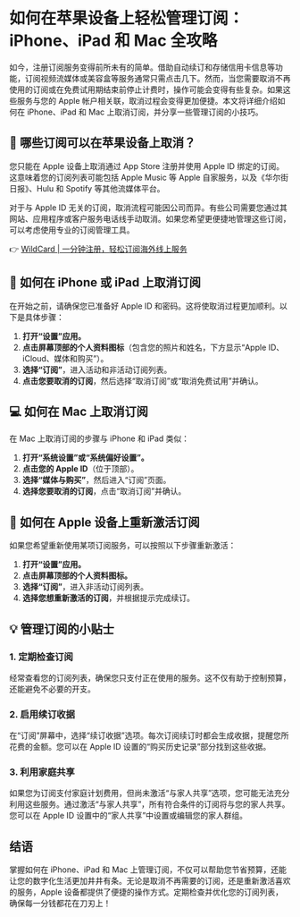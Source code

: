 # 如何在苹果设备上轻松管理订阅：iPhone、iPad 和 Mac 全攻略

如今，注册订阅服务变得前所未有的简单。借助自动续订和存储信用卡信息等功能，订阅视频流媒体或美容盒等服务通常只需点击几下。然而，当您需要取消不再使用的订阅或在免费试用期结束前停止计费时，操作可能会变得有些复杂。如果这些服务与您的 Apple 帐户相关联，取消过程会变得更加便捷。本文将详细介绍如何在 iPhone、iPad 和 Mac 上取消订阅，并分享一些管理订阅的小技巧。

## 📱 哪些订阅可以在苹果设备上取消？

您只能在 Apple 设备上取消通过 App Store 注册并使用 Apple ID 绑定的订阅。这意味着您的订阅列表可能包括 Apple Music 等 Apple 自家服务，以及《华尔街日报》、Hulu 和 Spotify 等其他流媒体平台。

对于与 Apple ID 无关的订阅，取消流程可能因公司而异。有些公司需要您通过其网站、应用程序或客户服务电话线手动取消。如果您希望更便捷地管理这些订阅，可以考虑使用专业的订阅管理工具。

👉 [WildCard | 一分钟注册，轻松订阅海外线上服务](https://bbtdd.com/WildCard)

## 📲 如何在 iPhone 或 iPad 上取消订阅

在开始之前，请确保您已准备好 Apple ID 和密码。这将使取消过程更加顺利。以下是具体步骤：

1. **打开“设置”应用。**
2. **点击屏幕顶部的个人资料图标**（包含您的照片和姓名，下方显示“Apple ID、iCloud、媒体和购买”）。
3. **选择“订阅”**，进入活动和非活动订阅列表。
4. **点击您要取消的订阅**，然后选择“取消订阅”或“取消免费试用”并确认。

## 💻 如何在 Mac 上取消订阅

在 Mac 上取消订阅的步骤与 iPhone 和 iPad 类似：

1. **打开“系统设置”或“系统偏好设置”。**
2. **点击您的 Apple ID**（位于顶部）。
3. **选择“媒体与购买”**，然后进入“订阅”页面。
4. **选择您要取消的订阅**，点击“取消订阅”并确认。

## 🔄 如何在 Apple 设备上重新激活订阅

如果您希望重新使用某项订阅服务，可以按照以下步骤重新激活：

1. **打开“设置”应用。**
2. **点击屏幕顶部的个人资料图标。**
3. **选择“订阅”**，进入非活动订阅列表。
4. **选择您想重新激活的订阅**，并根据提示完成续订。

## 💡 管理订阅的小贴士

### 1. **定期检查订阅**
经常查看您的订阅列表，确保您只支付正在使用的服务。这不仅有助于控制预算，还能避免不必要的开支。

### 2. **启用续订收据**
在“订阅”屏幕中，选择“续订收据”选项。每次订阅续订时都会生成收据，提醒您所花费的金额。您可以在 Apple ID 设置的“购买历史记录”部分找到这些收据。

### 3. **利用家庭共享**
如果您为订阅支付家庭计划费用，但尚未激活“与家人共享”选项，您可能无法充分利用这些服务。通过激活“与家人共享”，所有符合条件的订阅将与您的家人共享。您可以在 Apple ID 设置中的“家人共享”中设置或编辑您的家人群组。

## 结语

掌握如何在 iPhone、iPad 和 Mac 上管理订阅，不仅可以帮助您节省预算，还能让您的数字化生活更加井井有条。无论是取消不再需要的订阅，还是重新激活喜欢的服务，Apple 设备都提供了便捷的操作方式。定期检查并优化您的订阅列表，确保每一分钱都花在刀刃上！